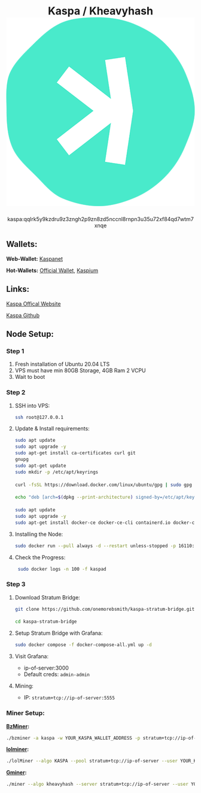 <div align="center">

# Kaspa / Kheavyhash ![](img/kaspa-logo.png)

kaspa:qqlrk5y9kzdru9z3zngh2p9zn8zd5nccnl8rnpn3u35u72xf84qd7wtm7xnqe

</div>



## Wallets:

**Web-Wallet:** [Kaspanet](https://wallet.kaspanet.io/)

**Hot-Wallets:** [Official Wallet](https://kdx.app/), [Kaspium](https://kaspium.io/)


## Links:
[Kaspa Offical Website](https://kaspa.org/)

[Kaspa Github](https://github.com/kaspanet/kaspad)


## Node Setup:

### Step 1

1. Fresh installation of Ubuntu 20.04 LTS
2. VPS must have min 80GB Storage, 4GB Ram 2 VCPU
3. Wait to boot

### Step 2

1. SSH into VPS:
    ```bash
    ssh root@127.0.0.1
    ```
2. Update & Install requirements:
    ```bash
    sudo apt update
    sudo apt upgrade -y
    sudo apt-get install ca-certificates curl git
    gnupg
    sudo apt-get update
    sudo mkdir -p /etc/apt/keyrings

    curl -fsSL https://download.docker.com/linux/ubuntu/gpg | sudo gpg --dearmor -o /etc/apt/keyrings/docker.gpg

    echo "deb [arch=$(dpkg --print-architecture) signed-by=/etc/apt/keyrings/docker.gpg] https://download.docker.com/linux/ubuntu $(lsb_release -cs) stable" | sudo tee /etc/apt/sources.list.d/docker.list > /dev/null

    sudo apt update
    sudo apt upgrade -y
    sudo apt-get install docker-ce docker-ce-cli containerd.io docker-compose-plugin
    ```

3. Installing the Node:
    ```bash
    sudo docker run --pull always -d --restart unless-stopped -p 16110:16110 -p 16111:16111 --name kaspad supertypo/kaspad:latest

    ```
4. Check the Progress:
    ```bash
     sudo docker logs -n 100 -f kaspad
    ```
### Step 3

1. Download Stratum Bridge:
    ```bash
    git clone https://github.com/onemorebsmith/kaspa-stratum-bridge.git
    
    cd kaspa-stratum-bridge
    ```
2. Setup Stratum Bridge with Grafana:
    ```bash
    sudo docker compose -f docker-compose-all.yml up -d
    ```
3. Visit Grafana:

    - ip-of-server:3000
    - Default creds: `admin-admin`

4. Mining:
    - IP: `stratum+tcp://ip-of-server:5555`

### Miner Setup:

**[BzMiner](https://github.com/bzminer/bzminer/releases):**
```bash
./bzminer -a kaspa -w YOUR_KASPA_WALLET_ADDRESS -p stratum+tcp://ip-of-server
```

**[lolminer](https://github.com/Lolliedieb/lolMiner-releases/releases):**
```bash
./lolMiner --algo KASPA --pool stratum+tcp://ip-of-server --user YOUR_KASPA_WALLET_ADDRESS.YOUR_WORKER_NAME
```

**[Gminer](https://github.com/develsoftware/GMinerRelease/releases):**

```bash
./miner --algo kheavyhash --server stratum+tcp://ip-of-server --user YOUR_KASPA_WALLET_ADDRESS.YOUR_WORKER_NAME
```